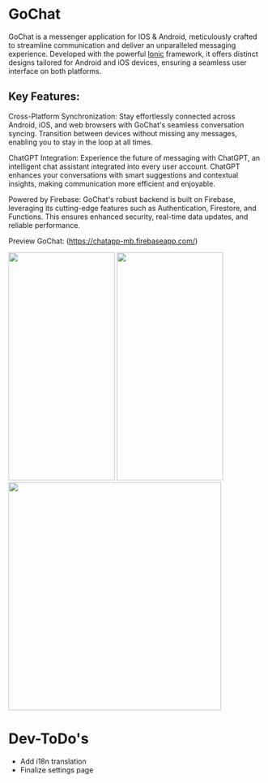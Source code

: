 # GoChat
GoChat is a messenger application for IOS & Android, meticulously crafted to streamline communication and deliver an unparalleled messaging experience. Developed with the powerful [Ionic](https://ionicframework.com/) framework, it offers distinct designs tailored for Android and iOS devices, ensuring a seamless user interface on both platforms.

## Key Features:

Cross-Platform Synchronization: Stay effortlessly connected across Android, iOS, and web browsers with GoChat's seamless conversation syncing. Transition between devices without missing any messages, enabling you to stay in the loop at all times.

ChatGPT Integration: Experience the future of messaging with ChatGPT, an intelligent chat assistant integrated into every user account. ChatGPT enhances your conversations with smart suggestions and contextual insights, making communication more efficient and enjoyable.

Powered by Firebase: GoChat's robust backend is built on Firebase, leveraging its cutting-edge features such as Authentication, Firestore, and Functions. This ensures enhanced security, real-time data updates, and reliable performance.

Preview GoChat:
(https://chatapp-mb.firebaseapp.com/)

<img src="https://github.com/borankoeruek/chatApp/assets/47578609/acf8decf-f1ac-4781-ab8f-8c127bfad1ad"  width="210" height="450">

<img src="https://github.com/borankoeruek/chatApp/assets/47578609/6d27a89f-e91e-415a-ae48-7a1377b1cc6b"  width="210" height="450">
<br>
<img src="https://github.com/borankoeruek/chatApp/assets/47578609/4a43f75c-451c-4c29-9f1e-d7f7760f5c05"  width="420" height="450">

# Dev-ToDo's
- Add i18n translation
- Finalize settings page
